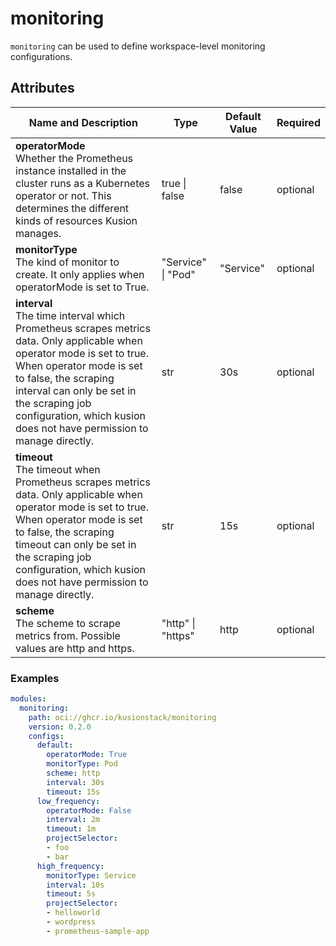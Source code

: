 # monitoring

`monitoring` can be used to define workspace-level monitoring configurations.

## Attributes

|Name and Description|Type|Default Value|Required|
|--------------------|----|-------------|--------|
|**operatorMode**<br />Whether the Prometheus instance installed in the cluster runs as a Kubernetes operator or not. This determines the different kinds of resources Kusion manages.|true \| false|false|optional|
|**monitorType**<br />The kind of monitor to create. It only applies when operatorMode is set to True.|"Service" \| "Pod"|"Service"|optional|
|**interval**<br />The time interval which Prometheus scrapes metrics data. Only applicable when operator mode is set to true.<br />When operator mode is set to false, the scraping interval can only be set in the scraping job configuration, which kusion does not have permission to manage directly.|str|30s|optional|
|**timeout**<br />The timeout when Prometheus scrapes metrics data. Only applicable when operator mode is set to true.<br />When operator mode is set to false, the scraping timeout can only be set in the scraping job configuration, which kusion does not have permission to manage directly.|str|15s|optional|
|**scheme**<br />The scheme to scrape metrics from. Possible values are http and https.|"http" \| "https"|http|optional|

### Examples
```yaml
modules:
  monitoring: 
    path: oci://ghcr.io/kusionstack/monitoring
    version: 0.2.0
    configs: 
      default:
        operatorMode: True
        monitorType: Pod
        scheme: http
        interval: 30s
        timeout: 15s
      low_frequency:
        operatorMode: False
        interval: 2m
        timeout: 1m
        projectSelector:
        - foo
        - bar
      high_frequency:
        monitorType: Service
        interval: 10s
        timeout: 5s
        projectSelector:
        - helloworld
        - wordpress
        - prometheus-sample-app
```